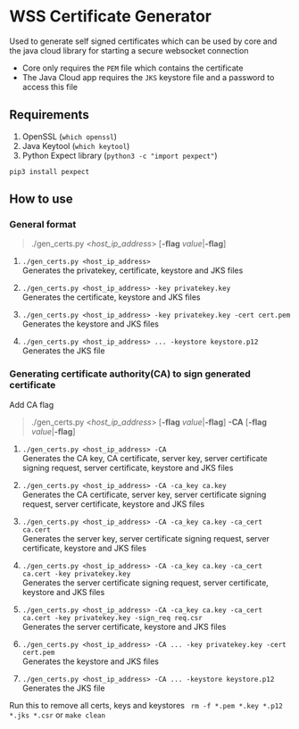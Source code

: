 # WSS Certificate Generator

Used to generate self signed certificates which can be used by core and the java cloud library for starting a secure websocket connection

- Core only requires the `PEM` file which contains the certificate
- The Java Cloud app requires the `JKS` keystore file and a password to access this file

## Requirements
1. OpenSSL (`which openssl`)
2. Java Keytool (`which keytool`)
3. Python Expect library (`python3 -c "import pexpect"`)
```
pip3 install pexpect
```
## How to use

### General format
> ./gen_certs.py <_host_ip_address_> [**-flag** _value_|**-flag**]

1. `./gen_certs.py <host_ip_address>`  
Generates the privatekey, certificate, keystore and JKS files

2. `./gen_certs.py <host_ip_address> -key privatekey.key`  
Generates the certificate, keystore and JKS files

3. `./gen_certs.py <host_ip_address> -key privatekey.key -cert cert.pem`  
Generates the keystore and JKS files

4. `./gen_certs.py <host_ip_address> ... -keystore keystore.p12`  
Generates the JKS file

### Generating certificate authority(CA) to sign generated certificate
Add CA flag
> ./gen_certs.py <_host_ip_address_> [**-flag** _value_|**-flag**] **-CA** [**-flag** _value_|**-flag**]

1. `./gen_certs.py <host_ip_address> -CA`  
Generates the CA key, CA certificate, server key, server certificate signing request, server certificate, keystore and JKS files

1. `./gen_certs.py <host_ip_address> -CA -ca_key ca.key`  
Generates the CA certificate, server key, server certificate signing request, server certificate, keystore and JKS files

1. `./gen_certs.py <host_ip_address> -CA -ca_key ca.key -ca_cert ca.cert`  
Generates the server key, server certificate signing request, server certificate, keystore and JKS files

1. `./gen_certs.py <host_ip_address> -CA -ca_key ca.key -ca_cert ca.cert -key privatekey.key`  
Generates the server certificate signing request, server certificate, keystore and JKS files

1. `./gen_certs.py <host_ip_address> -CA -ca_key ca.key -ca_cert ca.cert -key privatekey.key -sign_req req.csr`  
Generates the server certificate, keystore and JKS files

1. `./gen_certs.py <host_ip_address> -CA ... -key privatekey.key -cert cert.pem`  
Generates the keystore and JKS files

1. `./gen_certs.py <host_ip_address> -CA ... -keystore keystore.p12`  
Generates the JKS file

Run this to remove all certs, keys and keystores ``` rm -f *.pem *.key *.p12 *.jks *.csr``` or `make clean`
